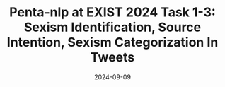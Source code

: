 ---
title: "Penta-nlp at EXIST 2024 Task 1-3: Sexism Identification, Source Intention, Sexism Categorization In Tweets"
collection: publications
category: workshops
excerpt: 'Automated detection of sexist content is vital to curb harmful stereotypes on social media. This study explores various NLP techniques and attention mechanisms to identify and flag sexist tweets, using a large multilingual dataset to improve moderation effectiveness at scale.'
date: 2024-09-09
venue: 'EXIST'
paperurl: 'https://ceur-ws.org/Vol-3740/paper-114.pdf'
---